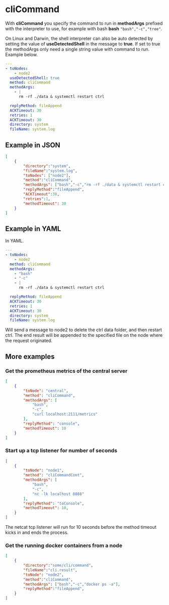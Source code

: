 # cliCommand

With **cliCommand** you specify the command to run in **methodArgs** prefixed with the interpreter to use, for example with bash **bash** `"bash","-c","tree"`.

On Linux and Darwin, the shell interpreter can also be auto detected by setting the value of **useDetectedShell** in the message to **true**. If set to true the methodArgs only need a single string value with command to run. Example below.

```yaml
---
- toNodes:
    - node2
  useDetectedShell: true
  method: cliCommand
  methodArgs:
    - |
      rm -rf ./data & systemctl restart ctrl

  replyMethod: fileAppend
  ACKTimeout: 30
  retries: 1
  ACKTimeout: 30
  directory: system
  fileName: system.log
```

## Example in JSON

```json
[
    {
        "directory":"system",
        "fileName":"system.log",
        "toNodes": ["node2"],
        "method":"cliCommand",
        "methodArgs": ["bash","-c","rm -rf ./data & systemctl restart ctrl"],
        "replyMethod":"fileAppend",
        "ACKTimeout":30,
        "retries":1,
        "methodTimeout": 30
    }
]
```

## Example in YAML

In YAML.

```yaml
---
- toNodes:
    - node2
  method: cliCommand
  methodArgs:
    - "bash"
    - "-c"
    - |
      rm -rf ./data & systemctl restart ctrl

  replyMethod: fileAppend
  ACKTimeout: 30
  retries: 1
  ACKTimeout: 30
  directory: system
  fileName: system.log
```

Will send a message to node2 to delete the ctrl data folder, and then restart ctrl. The end result will be appended to the specified file on the node where the request originated.

## More examples

### Get the prometheus metrics of the central server

```json
[
    {
        "toNode": "central",
        "method": "cliCommand",
        "methodArgs": [
            "bash",
            "-c",
            "curl localhost:2111/metrics"
        ],
        "replyMethod": "console",
        "methodTimeout": 10
    }
]

```

### Start up a tcp listener for number of seconds

```json
[
    {
        "toNode": "node1",
        "method": "cliCommandCont",
        "methodArgs": [
            "bash",
            "-c",
            "nc -lk localhost 8888"
        ],
        "replyMethod": "toConsole",
        "methodTimeout": 10,
    }
]
```

The netcat tcp listener will run for 10 seconds before the method timeout kicks in and ends the process.

### Get the running docker containers from a node

```json
[
    {
        "directory":"some/cli/command",
        "fileName":"cli.result",
        "toNode": "node2",
        "method":"cliCommand",
        "methodArgs": ["bash","-c","docker ps -a"],
        "replyMethod":"fileAppend",
    }
]
```
